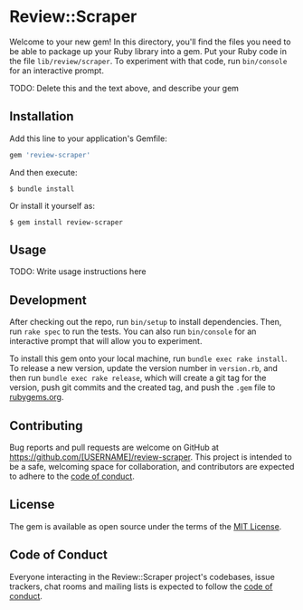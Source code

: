 # Review::Scraper

Welcome to your new gem! In this directory, you'll find the files you need to be able to package up your Ruby library into a gem. Put your Ruby code in the file `lib/review/scraper`. To experiment with that code, run `bin/console` for an interactive prompt.

TODO: Delete this and the text above, and describe your gem

## Installation

Add this line to your application's Gemfile:

```ruby
gem 'review-scraper'
```

And then execute:

    $ bundle install

Or install it yourself as:

    $ gem install review-scraper

## Usage

TODO: Write usage instructions here

## Development

After checking out the repo, run `bin/setup` to install dependencies. Then, run `rake spec` to run the tests. You can also run `bin/console` for an interactive prompt that will allow you to experiment.

To install this gem onto your local machine, run `bundle exec rake install`. To release a new version, update the version number in `version.rb`, and then run `bundle exec rake release`, which will create a git tag for the version, push git commits and the created tag, and push the `.gem` file to [rubygems.org](https://rubygems.org).

## Contributing

Bug reports and pull requests are welcome on GitHub at https://github.com/[USERNAME]/review-scraper. This project is intended to be a safe, welcoming space for collaboration, and contributors are expected to adhere to the [code of conduct](https://github.com/[USERNAME]/review-scraper/blob/master/CODE_OF_CONDUCT.md).

## License

The gem is available as open source under the terms of the [MIT License](https://opensource.org/licenses/MIT).

## Code of Conduct

Everyone interacting in the Review::Scraper project's codebases, issue trackers, chat rooms and mailing lists is expected to follow the [code of conduct](https://github.com/[USERNAME]/review-scraper/blob/master/CODE_OF_CONDUCT.md).
